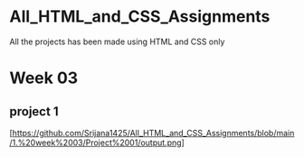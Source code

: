 # All_HTML_and_CSS_Assignments
All the projects has been made using HTML and CSS only <br>
# Week 03
## project 1
[https://github.com/Srijana1425/All_HTML_and_CSS_Assignments/blob/main/1.%20week%2003/Project%2001/output.png]

